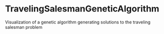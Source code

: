 # TravelingSalesmanGeneticAlgorithm
Visualization of a genetic algorithm generating solutions to the traveling salesman problem
